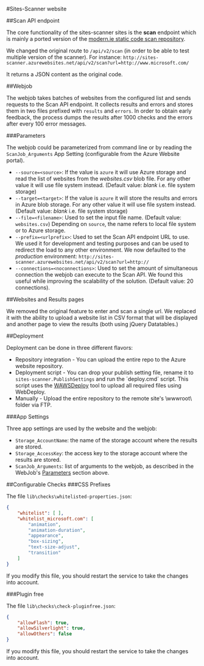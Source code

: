 #Sites-Scanner website


##Scan API endpoint

The core functionality of the sites-scanner sites is the **scan** endpoint which is mainly a ported version of the [modern.ie static code scan repository](https://github.com/InternetExplorer/modern.IE-static-code-scan/).

We changed the original route to `/api/v2/scan` (in order to be able to test multiple version of the scanner). For instance: `http://sites-scanner.azurewebsites.net/api/v2/scan?url=http://www.microsoft.com/`

It returns a JSON content as the original code.

##Webjob

The webjob takes batches of websites from the configured list and sends requests to the Scan API endpoint. It collects results and errors and stores them in two files prefixed with `results` and `errors`.
In order to obtain early feedback, the process dumps the results after 1000 checks and the errors after every 100 error messages.

###<a name="parameters"></a>Parameters

The webjob could be parameterized from command line or by reading the `ScanJob_Arguments` App Setting (configurable from the Azure Website portal).

 * `--source=<source>`: If the value is  `azure` it will use Azure storage and read the list of websites from the _websites.csv_ blob file. For any other value it will use file system instead. (Default value: _blank_ i.e. file system storage)
 * `--target=<target>`:  If the value is  `azure` it will store the results and errors in Azure blob storage. For any other value it will use file system instead. (Default value: _blank_ i.e. file system storage)
 * `--file=<filename>`: Used to set the input file name. (Default value: `websites.csv`) Depending on `source`, the name refers to local file system or to Azure storage.
 * `--prefix=<urlprefix>`: Used to set the Scan API endpoint URL to use. We used it for development and testing purposes and can be used to redirect the load to any other environment. We now defaulted to the _production_ environment: `http://sites-scanner.azurewebsites.net/api/v2/scan?url=http://`
 * `--connections=<noconnections>`: Used to set the amount of simultaneous connection the webjob can execute to the Scan API. We found this useful while improving the scalability of the solution. (Default value: 20 connections).

##Websites and Results pages

We removed the original feature to enter and scan a single url. We replaced it with the ability to upload a website list in CSV format that will be displayed  and another page to view the results (both using jQuery Datatables.)


##Deployment

Deployment can be done in three different flavors:

 * Repository integration - You can upload the entire repo to the Azure website repository.
 * Deployment script - You can drop your publish setting file, rename it to `sites-scanner.PublishSettings` and run the ´deploy.cmd´ script. This script uses the [WAWSDeploy](https://github.com/davidebbo/WAWSDeploy) tool to upload all required files using WebDeploy.
 * Manually - Upload the entire repository to the remote site's \wwwroot\ folder via FTP.

###App Settings

Three app settings are used by the website and the webjob:

- `Storage_AccountName`: the name of the storage account where the results are stored.
- `Storage_AccessKey`: the access key to the storage account where the results are stored.
- `ScanJob_Arguments`: list of arguments to the webjob, as described in the WebJob's [Parameters](#parameters) section above.

##Configurable Checks
###CSS Prefixes

The file `lib\checks\whitelisted-properties.json`:

```json
{
    "whitelist": [ ],
    "whitelist_microsoft.com": [
        "animation",
        "animation-duration",
        "appearance",
        "box-sizing",
        "text-size-adjust",
        "transition"
    ]
}
```

If you modify this file, you should restart the service to take the changes into account.


###Plugin free

The file `lib\checks\check-pluginfree.json`:

```json
{
    "allowFlash": true,
    "allowSilverlight": true,
    "allowOthers": false
}
```

If you modify this file, you should restart the service to take the changes into account.

